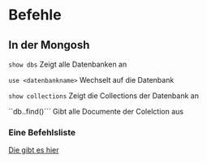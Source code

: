 # Befehle

## In der Mongosh

``show dbs``
Zeigt alle Datenbanken an

``use <datenbankname>``
Wechselt auf die Datenbank

``show collections``
Zeigt die Collections der Datenbank an

``db.<collectionname>.find()```
Gibt alle Documente der Colelction aus

### Eine Befehlsliste
[Die gibt es hier](https://www.mongodb.com/docs/drivers/node/current/quick-start/)
